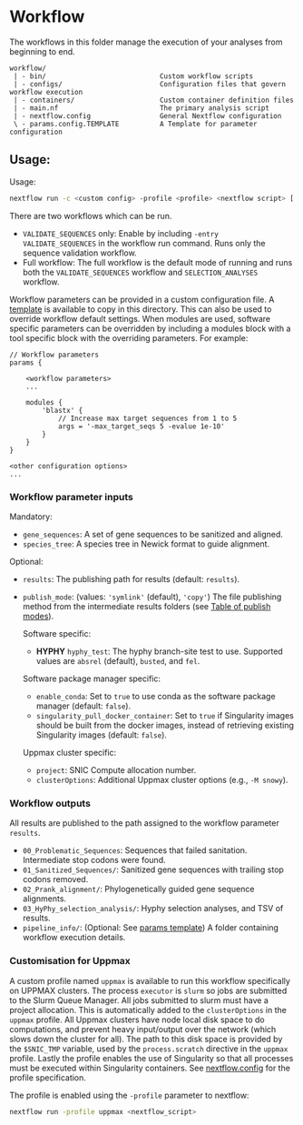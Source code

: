 # Workflow

The workflows in this folder manage the execution of your analyses
from beginning to end.

```
workflow/
 | - bin/                            Custom workflow scripts
 | - configs/                        Configuration files that govern workflow execution
 | - containers/                     Custom container definition files
 | - main.nf                         The primary analysis script
 | - nextflow.config                 General Nextflow configuration
 \ - params.config.TEMPLATE          A Template for parameter configuration
```

## Usage:

Usage:
```bash
nextflow run -c <custom config> -profile <profile> <nextflow script> [ -entry VALIDATE_SEQUENCES ]
```

There are two workflows which can be run.
- `VALIDATE_SEQUENCES` only: Enable by including `-entry VALIDATE_SEQUENCES` in the workflow run command. Runs only the sequence validation workflow.
- Full workflow: The full workflow is the default mode of running and runs both the `VALIDATE_SEQUENCES` workflow and `SELECTION_ANALYSES` workflow.

Workflow parameters can be provided in a custom configuration file.
A [template](params.config.TEMPLATE) is available to copy in this directory.
This can also be used to override workflow default settings. When
modules are used, software specific parameters can be overridden by
including a modules block with a tool specific block with the
overriding parameters. For example:

```
// Workflow parameters
params {

    <workflow parameters>
    ...

    modules {
        'blastx' {
            // Increase max target sequences from 1 to 5
            args = '-max_target_seqs 5 -evalue 1e-10'
        }
    }
}

<other configuration options>
...
```

### Workflow parameter inputs

Mandatory:

- `gene_sequences`: A set of gene sequences to be sanitized and aligned.
- `species_tree`: A species tree in Newick format to guide alignment.

Optional:

- `results`: The publishing path for results (default: `results`).
- `publish_mode`: (values: `'symlink'` (default), `'copy'`) The file
publishing method from the intermediate results folders
(see [Table of publish modes](https://www.nextflow.io/docs/latest/process.html#publishdir)).

    Software specific:
    - **HYPHY** `hyphy_test`: The hyphy branch-site test to use.
    Supported values are `absrel` (default), `busted`, and `fel`.

    Software package manager specific:
    - `enable_conda`: Set to `true` to use conda as the software package manager (default: `false`).
    - `singularity_pull_docker_container`: Set to `true` if Singularity images should be
    built from the docker images, instead of retrieving existing Singularity images (default: `false`).

    Uppmax cluster specific:
    - `project`: SNIC Compute allocation number.
    - `clusterOptions`: Additional Uppmax cluster options (e.g., `-M snowy`).

### Workflow outputs

All results are published to the path assigned to the workflow parameter `results`.

- `00_Problematic_Sequences`: Sequences that failed sanitation. Intermediate stop codons were found.
- `01_Sanitized_Sequences/`: Sanitized gene sequences with trailing stop
codons removed.
- `02_Prank_alignment/`: Phylogenetically guided gene sequence alignments.
- `03_HyPhy_selection_analysis/`: Hyphy selection analyses, and TSV of results.
- `pipeline_info/`: (Optional: See
[params template](params.config.TEMPLATE))
A folder containing workflow execution details.

### Customisation for Uppmax

A custom profile named `uppmax` is available to run this workflow specifically
on UPPMAX clusters. The process `executor` is `slurm` so jobs are
submitted to the Slurm Queue Manager. All jobs submitted to slurm
must have a project allocation. This is automatically added to the `clusterOptions`
in the `uppmax` profile. All Uppmax clusters have node local disk space to do
computations, and prevent heavy input/output over the network (which
slows down the cluster for all).
The path to this disk space is provided by the `$SNIC_TMP` variable, used by
the `process.scratch` directive in the `uppmax` profile. Lastly
the profile enables the use of Singularity so that all processes must be
executed within Singularity containers. See [nextflow.config](nextflow.config)
for the profile specification.

The profile is enabled using the `-profile` parameter to nextflow:
```bash
nextflow run -profile uppmax <nextflow_script>
```
